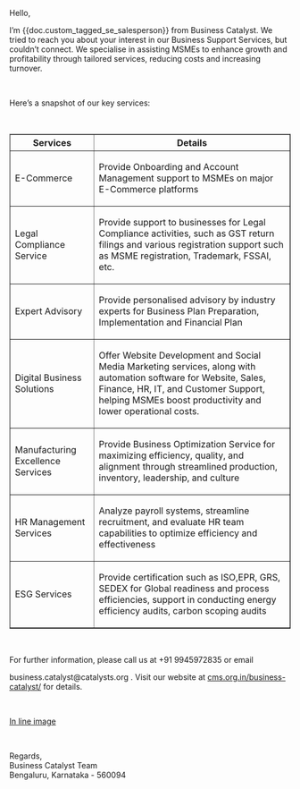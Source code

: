 Hello,

<p>I’m {{doc.custom_tagged_se_salesperson}} from Business Catalyst. We tried to reach you about your interest in our Business Support Services, but couldn’t connect. We specialise in assisting MSMEs to enhance growth and profitability through tailored services, reducing costs and increasing turnover. </p>
<br>
<p>Here’s a snapshot of our key services:</p>
<br>
<table border="1">
    <tr>
        <th>
            <center>Services</center>
        </th>
        <th>
            <center>Details</center>
        </th>
    </tr>
    <tr>
        <td width="30%">
           <p>E-Commerce</p>
        </td>
        <td>
            <p>Provide Onboarding and Account Management  support to MSMEs on major E-Commerce platforms </p>
        </td>
    </tr>
    <tr>
        <td width="30%">
            <p>Legal Compliance Service</p>
        </td>
        <td>
            <p>Provide support to businesses for Legal Compliance activities, such as GST return filings and various registration support such as MSME registration, Trademark, FSSAI, etc.</p>
        </td>
    </tr>
    <tr>
        <td width="30%">
            <p>Expert Advisory </p>
        </td>
        <td>
            <p>Provide personalised advisory by industry experts for Business Plan Preparation, Implementation and Financial Plan</p>
        </td>
    </tr>
    <tr>
        <td width="30%">
            <p>Digital Business Solutions</p>
        </td>
        <td>
            <p>Offer Website Development and Social Media Marketing services, along with automation software for Website, Sales, Finance, HR, IT, and Customer Support, helping MSMEs boost productivity and lower operational costs.</p>
        </td>
    </tr>
    <tr>
        <td width="30%">
            <p>Manufacturing Excellence Services</p>
        </td>
        <td>
            <p>Provide Business Optimization Service for maximizing efficiency, quality, and alignment through streamlined production, inventory, leadership, and culture</p>
        </td>
    </tr>
    <tr>
        <td width="30%">
            <p>HR Management Services</p>
        </td>
        <td>
            <p>Analyze payroll systems, streamline recruitment, and evaluate HR team capabilities to optimize efficiency and effectiveness</p>
        </td>
    </tr>
    <tr>
        <td width="30%">
            <p>ESG Services</p>
        </td>
        <td>
            <p>Provide certification such as ISO,EPR, GRS, SEDEX for Global readiness and process efficiencies, support in conducting  energy efficiency audits, carbon scoping audits </p>
        </td>
    </tr>
</table>
<br>
<p>For further information, please call us at +91 9945972835 or email </p>
<p>business.catalyst@catalysts.org . Visit our website at <a href="https://business-catalyst.cms.org.in/">cms.org.in/business-catalyst/</a>  for details.</p>
<br>
<p><a href="https://drive.google.com/file/d/1qJwIoIaxjVe5V2mluDCfaQGISliHZIme/view">In line image</a></p>
<br>
<p>Regards,<br>
Business Catalyst Team<br>
Bengaluru, Karnataka - 560094<br>
</p>
